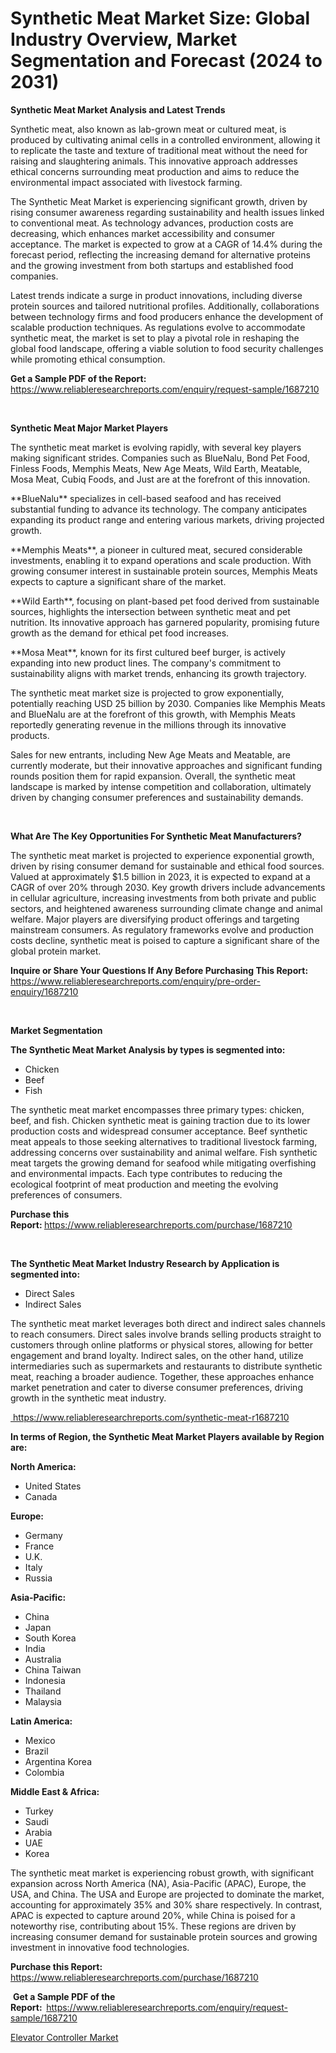 <p><h1>Synthetic Meat Market Size: Global Industry Overview, Market Segmentation and Forecast (2024 to 2031)</h1></p><p><strong>Synthetic Meat Market Analysis and Latest Trends</strong></p>
<p><p>Synthetic meat, also known as lab-grown meat or cultured meat, is produced by cultivating animal cells in a controlled environment, allowing it to replicate the taste and texture of traditional meat without the need for raising and slaughtering animals. This innovative approach addresses ethical concerns surrounding meat production and aims to reduce the environmental impact associated with livestock farming.</p><p>The Synthetic Meat Market is experiencing significant growth, driven by rising consumer awareness regarding sustainability and health issues linked to conventional meat. As technology advances, production costs are decreasing, which enhances market accessibility and consumer acceptance. The market is expected to grow at a CAGR of 14.4% during the forecast period, reflecting the increasing demand for alternative proteins and the growing investment from both startups and established food companies.</p><p>Latest trends indicate a surge in product innovations, including diverse protein sources and tailored nutritional profiles. Additionally, collaborations between technology firms and food producers enhance the development of scalable production techniques. As regulations evolve to accommodate synthetic meat, the market is set to play a pivotal role in reshaping the global food landscape, offering a viable solution to food security challenges while promoting ethical consumption.</p></p>
<p><strong>Get a Sample PDF of the Report:&nbsp;</strong> <a href="https://www.reliableresearchreports.com/enquiry/request-sample/1687210?utm_campaign=48&utm_medium=2&utm_source=Github&utm_content=ia&utm_term=31122024&utm_id=synthetic-meat">https://www.reliableresearchreports.com/enquiry/request-sample/1687210</a></p>
<p>&nbsp;</p>
<p><strong>Synthetic Meat Major Market Players</strong></p>
<p><p>The synthetic meat market is evolving rapidly, with several key players making significant strides. Companies such as BlueNalu, Bond Pet Food, Finless Foods, Memphis Meats, New Age Meats, Wild Earth, Meatable, Mosa Meat, Cubiq Foods, and Just are at the forefront of this innovation.</p><p>**BlueNalu** specializes in cell-based seafood and has received substantial funding to advance its technology. The company anticipates expanding its product range and entering various markets, driving projected growth.</p><p>**Memphis Meats**, a pioneer in cultured meat, secured considerable investments, enabling it to expand operations and scale production. With growing consumer interest in sustainable protein sources, Memphis Meats expects to capture a significant share of the market.</p><p>**Wild Earth**, focusing on plant-based pet food derived from sustainable sources, highlights the intersection between synthetic meat and pet nutrition. Its innovative approach has garnered popularity, promising future growth as the demand for ethical pet food increases.</p><p>**Mosa Meat**, known for its first cultured beef burger, is actively expanding into new product lines. The company's commitment to sustainability aligns with market trends, enhancing its growth trajectory.</p><p>The synthetic meat market size is projected to grow exponentially, potentially reaching USD 25 billion by 2030. Companies like Memphis Meats and BlueNalu are at the forefront of this growth, with Memphis Meats reportedly generating revenue in the millions through its innovative products.</p><p>Sales for new entrants, including New Age Meats and Meatable, are currently moderate, but their innovative approaches and significant funding rounds position them for rapid expansion. Overall, the synthetic meat landscape is marked by intense competition and collaboration, ultimately driven by changing consumer preferences and sustainability demands.</p></p>
<p>&nbsp;</p>
<p><strong>What Are The Key Opportunities For Synthetic Meat Manufacturers?</strong></p>
<p><p>The synthetic meat market is projected to experience exponential growth, driven by rising consumer demand for sustainable and ethical food sources. Valued at approximately $1.5 billion in 2023, it is expected to expand at a CAGR of over 20% through 2030. Key growth drivers include advancements in cellular agriculture, increasing investments from both private and public sectors, and heightened awareness surrounding climate change and animal welfare. Major players are diversifying product offerings and targeting mainstream consumers. As regulatory frameworks evolve and production costs decline, synthetic meat is poised to capture a significant share of the global protein market.</p></p>
<p><strong>Inquire or Share Your Questions If Any Before Purchasing This Report:</strong> <a href="https://www.reliableresearchreports.com/enquiry/pre-order-enquiry/1687210?utm_campaign=48&utm_medium=2&utm_source=Github&utm_content=ia&utm_term=31122024&utm_id=synthetic-meat">https://www.reliableresearchreports.com/enquiry/pre-order-enquiry/1687210</a></p>
<p>&nbsp;</p>
<p><strong>Market Segmentation</strong></p>
<p><strong>The Synthetic Meat Market Analysis by types is segmented into:</strong></p>
<p><ul><li>Chicken</li><li>Beef</li><li>Fish</li></ul></p>
<p><p>The synthetic meat market encompasses three primary types: chicken, beef, and fish. Chicken synthetic meat is gaining traction due to its lower production costs and widespread consumer acceptance. Beef synthetic meat appeals to those seeking alternatives to traditional livestock farming, addressing concerns over sustainability and animal welfare. Fish synthetic meat targets the growing demand for seafood while mitigating overfishing and environmental impacts. Each type contributes to reducing the ecological footprint of meat production and meeting the evolving preferences of consumers.</p></p>
<p><strong>Purchase this Report:&nbsp;</strong><a href="https://www.reliableresearchreports.com/purchase/1687210?utm_campaign=48&utm_medium=2&utm_source=Github&utm_content=ia&utm_term=31122024&utm_id=synthetic-meat">https://www.reliableresearchreports.com/purchase/1687210</a></p>
<p>&nbsp;</p>
<p><strong>The Synthetic Meat Market Industry Research by Application is segmented into:</strong></p>
<p><ul><li>Direct Sales</li><li>Indirect Sales</li></ul></p>
<p><p>The synthetic meat market leverages both direct and indirect sales channels to reach consumers. Direct sales involve brands selling products straight to customers through online platforms or physical stores, allowing for better engagement and brand loyalty. Indirect sales, on the other hand, utilize intermediaries such as supermarkets and restaurants to distribute synthetic meat, reaching a broader audience. Together, these approaches enhance market penetration and cater to diverse consumer preferences, driving growth in the synthetic meat industry.</p></p>
<p><a href="https://www.reliableresearchreports.com/synthetic-meat-r1687210?utm_campaign=48&utm_medium=2&utm_source=Github&utm_content=ia&utm_term=31122024&utm_id=synthetic-meat">&nbsp;https://www.reliableresearchreports.com/synthetic-meat-r1687210</a></p>
<p><strong>In terms of Region, the Synthetic Meat Market Players available by Region are:</strong></p>
<p>
    <p> <strong> North America: </strong>
        <ul>
            <li>United States</li>
            <li>Canada</li>
        </ul>
        </p> 
    <p> <strong> Europe: </strong>
        <ul>
            <li>Germany</li>
            <li>France</li>
            <li>U.K.</li>
            <li>Italy</li>
            <li>Russia</li>
        </ul>
        </p> 
    <p> <strong> Asia-Pacific: </strong>
        <ul>
            <li>China</li>
            <li>Japan</li>
            <li>South Korea</li>
            <li>India</li>
            <li>Australia</li>
            <li>China Taiwan</li>
            <li>Indonesia</li>
            <li>Thailand</li>
            <li>Malaysia</li>
        </ul>
        </p> 
    <p> <strong> Latin America: </strong>
        <ul>
            <li>Mexico</li>
            <li>Brazil</li>
            <li>Argentina Korea</li>
            <li>Colombia</li>
        </ul>
        </p> 
    <p> <strong> Middle East & Africa: </strong>
        <ul>
            <li>Turkey</li>
            <li>Saudi</li>
            <li>Arabia</li>
            <li>UAE</li>
            <li>Korea</li>
        </ul>
    </p>
    </p>
<p><p>The synthetic meat market is experiencing robust growth, with significant expansion across North America (NA), Asia-Pacific (APAC), Europe, the USA, and China. The USA and Europe are projected to dominate the market, accounting for approximately 35% and 30% share respectively. In contrast, APAC is expected to capture around 20%, while China is poised for a noteworthy rise, contributing about 15%. These regions are driven by increasing consumer demand for sustainable protein sources and growing investment in innovative food technologies.</p></p>
<p><strong>Purchase this Report: </strong><a href="https://www.reliableresearchreports.com/purchase/1687210?utm_campaign=48&utm_medium=2&utm_source=Github&utm_content=ia&utm_term=31122024&utm_id=synthetic-meat">https://www.reliableresearchreports.com/purchase/1687210</a></p>
<p>&nbsp;<strong>Get a Sample PDF of the Report:&nbsp;&nbsp;</strong><a href="https://www.reliableresearchreports.com/enquiry/request-sample/1687210?utm_campaign=48&utm_medium=2&utm_source=Github&utm_content=ia&utm_term=31122024&utm_id=synthetic-meat">https://www.reliableresearchreports.com/enquiry/request-sample/1687210</a></p>
<p><strong></strong></p>
<p><p><a href="https://github.com/mathastilley812967/Market-Research-Report-List-1/blob/main/elevator-controller-market.md?utm_campaign=48&utm_medium=2&utm_source=Github&utm_content=ia&utm_term=31122024&utm_id=synthetic-meat">Elevator Controller Market</a></p></p>